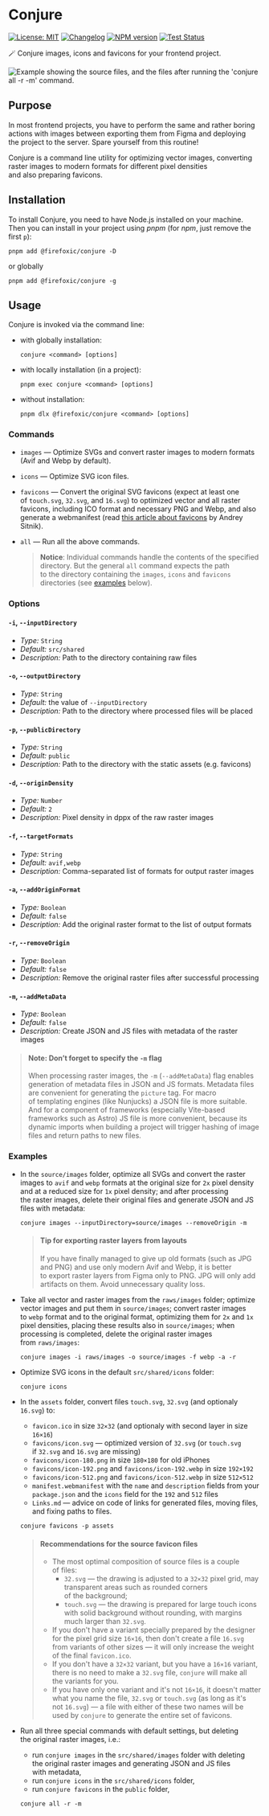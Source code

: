 # Conjure

[![License: MIT][license-image]][license-url]
[![Changelog][changelog-image]][changelog-url]
[![NPM version][npm-image]][npm-url]
[![Test Status][test-image]][test-url]

🪄 Conjure images, icons and favicons for your frontend project.

<picture>
	<source srcset="https://raw.githubusercontent.com/firefoxic/conjure/main/example/dark.webp" media="(prefers-color-scheme: dark)">
	<img src="https://raw.githubusercontent.com/firefoxic/conjure/main/example/light.webp" alt="Example showing the source files, and the files after running the 'conjure all -r -m' command.">
</picture>

## Purpose

In most frontend projects, you have to perform the same and rather boring actions with images between exporting them from Figma and deploying the project to the server. Spare yourself from this routine!

Conjure is a command line utility for optimizing vector images, converting raster images to modern formats for different pixel densities and also preparing favicons.

## Installation

To install Conjure, you need to have Node.js installed on your machine. Then you can install in your project using _pnpm_ (for _npm_, just remove the first `p`):

```shell
pnpm add @firefoxic/conjure -D
```

or globally

```shell
pnpm add @firefoxic/conjure -g
```

## Usage

Conjure is invoked via the command line:

- with globally installation:

	```shell
	conjure <command> [options]
	```

- with locally installation (in a project):

	```shell
	pnpm exec conjure <command> [options]
	```

- without installation:

	```shell
	pnpm dlx @firefoxic/conjure <command> [options]
	```

### Commands

- `images` — Optimize SVGs and convert raster images to modern formats (Avif and Webp by default).
- `icons` — Optimize SVG icon files.
- `favicons` — Convert the original SVG favicons (expect at least one of `touch.svg`, `32.svg`, and `16.svg`) to optimized vector and all raster favicons, including ICO format and necessary PNG and Webp, and also generate a webmanifest (read [this article about favicons](https://evilmartians.com/chronicles/how-to-favicon-in-2021-six-files-that-fit-most-needs) by Andrey Sitnik).
- `all` — Run all the above commands.

	> **Notice**: Individual commands handle the contents of the specified directory. But the general `all` command expects the path to the directory containing the `images`, `icons` and `favicons` directories (see [examples](#examples) below).

### Options

#### `-i`, `--inputDirectory`

- _Type:_ `String`
- _Default:_ `src/shared`
- _Description:_ Path to the directory containing raw files

#### `-o`, `--outputDirectory`

- _Type:_ `String`
- _Default:_ the value of `--inputDirectory`
- _Description:_ Path to the directory where processed files will be placed

#### `-p`, `--publicDirectory`

- _Type:_ `String`
- _Default:_ `public`
- _Description:_ Path to the directory with the static assets (e.g. favicons)

#### `-d`, `--originDensity`

- _Type:_ `Number`
- _Default:_ `2`
- _Description:_ Pixel density in dppx of the raw raster images

#### `-f`, `--targetFormats`

- _Type:_ `String`
- _Default:_ `avif,webp`
- _Description:_ Comma-separated list of formats for output raster images

#### `-a`, `--addOriginFormat`

- _Type:_ `Boolean`
- _Default:_ `false`
- _Description:_ Add the original raster format to the list of output formats

#### `-r`, `--removeOrigin`

- _Type:_ `Boolean`
- _Default:_ `false`
- _Description:_ Remove the original raster files after successful processing

#### `-m`, `--addMetaData`

- _Type:_ `Boolean`
- _Default:_ `false`
- _Description:_ Create JSON and JS files with metadata of the raster images

> #### Note: Don’t forget to specify the `-m` flag
>
> When processing raster images, the `-m` (`--addMetaData`) flag enables generation of metadata files in JSON and JS formats. Metadata files are convenient for generating the `picture` tag. For macro of templating engines (like Nunjucks) a JSON file is more suitable. And for a component of frameworks (especially Vite-based frameworks such as Astro) JS file is more convenient, because its dynamic imports when building a project will trigger hashing of image files and return paths to new files.

### Examples

- In the `source/images` folder, optimize all SVGs and convert the raster images to `avif` and `webp` formats at the original size for `2x` pixel density and at a reduced size for `1x` pixel density; and after processing the raster images, delete their original files and generate JSON and JS files with metadata:

	```shell
	conjure images --inputDirectory=source/images --removeOrigin -m
	```

	> #### Tip for exporting raster layers from layouts
	>
	> If you have finally managed to give up old formats (such as JPG and PNG) and use only modern Avif and Webp, it is better to export raster layers from Figma only to PNG. JPG will only add artifacts on them. Avoid unnecessary quality loss.

- Take all vector and raster images from the `raws/images` folder; optimize vector images and put them in `source/images`; convert raster images to `webp` format and to the original format, optimizing them for `2x` and `1x` pixel densities, placing these results also in `source/images`; when processing is completed, delete the original raster images from `raws/images`:

	```shell
	conjure images -i raws/images -o source/images -f webp -a -r
	```

- Optimize SVG icons in the default `src/shared/icons` folder:

	```shell
	conjure icons
	```

- In the `assets` folder, convert files `touch.svg`, `32.svg` (and optionaly `16.svg`) to:
	- `favicon.ico` in size `32×32` (and optionaly with second layer in size `16×16`)
	- `favicons/icon.svg` — optimized version of `32.svg` (or `touch.svg` if `32.svg` and `16.svg` are missing)
	- `favicons/icon-180.png` in size `180×180` for old iPhones
	- `favicons/icon-192.png` and `favicons/icon-192.webp` in size `192×192`
	- `favicons/icon-512.png` and `favicons/icon-512.webp` in size `512×512`
	- `manifest.webmanifest` with the `name` and `description` fields from your `package.json` and the `icons` field for the `192` and `512` files
	- `Links.md` — advice on code of links for generated files, moving files, and fixing paths to files.

	```shell
	conjure favicons -p assets
	```

	> #### Recommendations for the source favicon files
	>
	> - The most optimal composition of source files is a couple of files:
	>	 - `32.svg` — the drawing is adjusted to a `32×32` pixel grid, may transparent areas such as rounded corners of the background;
	>	 - `touch.svg` — the drawing is prepared for large touch icons with solid background without rounding, with margins much larger than `32.svg`.
	> - If you don't have a variant specially prepared by the designer for the pixel grid size `16×16`, then don't create a file `16.svg` from variants of other sizes — it will only increase the weight of the final `favicon.ico`.
	> - If you don't have a `32×32` variant, but you have a `16×16` variant, there is no need to make a `32.svg` file, `conjure` will make all the variants for you.
	> - If you have only one variant and it's not `16×16`, it doesn't matter what you name the file, `32.svg` or `touch.svg` (as long as it's not `16.svg`) — a file with either of these two names will be used by `conjure` to generate the entire set of favicons.

- Run all three special commands with default settings, but deleting the original raster images, i.e.:
	- run `conjure images` in the `src/shared/images` folder with deleting the original raster images and generating JSON and JS files with metadata,
	- run `conjure icons` in the `src/shared/icons` folder,
	- run `conjure favicons` in the `public` folder,

	```shell
	conjure all -r -m
	```

[license-url]: https://github.com/firefoxic/conjure/blob/main/LICENSE.md
[license-image]: https://img.shields.io/badge/License-MIT-limegreen.svg

[changelog-url]: https://github.com/firefoxic/conjure/blob/main/CHANGELOG.md
[changelog-image]: https://img.shields.io/badge/CHANGELOG-md-limegreen

[npm-url]: https://npmjs.org/package/@firefoxic/conjure
[npm-image]: https://badge.fury.io/js/@firefoxic%2Fconjure.svg

[test-url]: https://github.com/firefoxic/conjure/actions
[test-image]: https://github.com/firefoxic/conjure/actions/workflows/test.yml/badge.svg?branch=main
